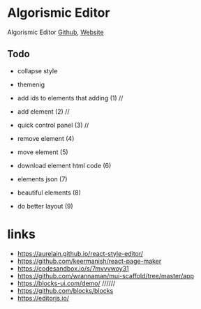 # Algorismic Editor

Algorismic Editor [Github](https://github.com/AbdulazizSulaymon/algorismic-editor),
[Website](https://algorismic-editor.vercel.app/)

## Todo

- collapse style
- themenig

- add ids to elements that adding (1) //
- add element (2) //
- quick control panel (3) //
- remove element (4)
- move element (5)
- download element html code (6)
- elements json (7)
- beautiful elements (8)
- do better layout (9)

# links

- https://aurelain.github.io/react-style-editor/
- https://github.com/keermanish/react-page-maker
- https://codesandbox.io/s/7mvvvwoy31
- https://github.com/wrannaman/mui-scaffold/tree/master/app
- https://blocks-ui.com/demo/ //////
- https://github.com/blocks/blocks
- https://editorjs.io/
